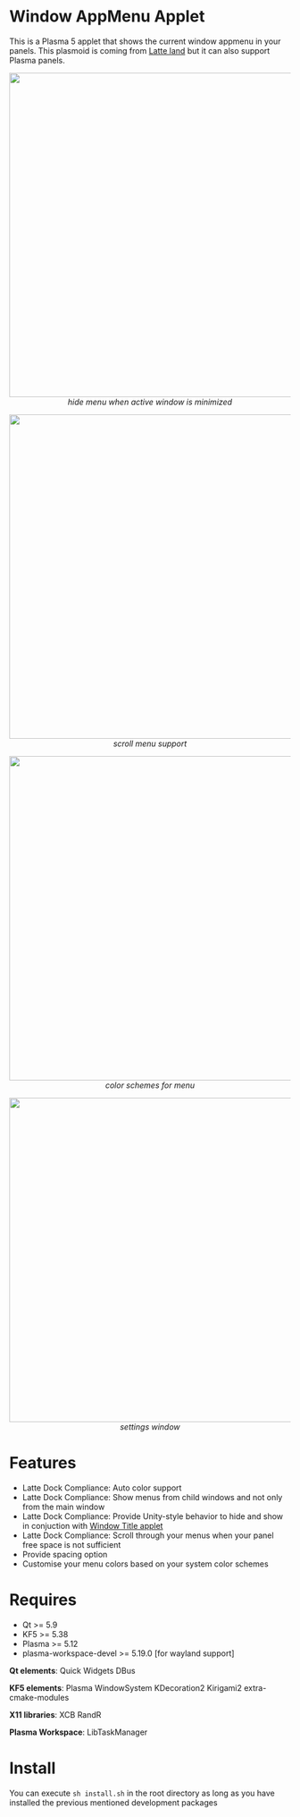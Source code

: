 # Window AppMenu Applet

This is a Plasma 5 applet that shows the current window appmenu in your panels. This plasmoid is coming from [Latte land](https://phabricator.kde.org/source/latte-dock/repository/master/) but it can also support Plasma panels.

<p align="center">
<img src="https://i.imgur.com/T0sLWav.gif" width="580"><br/>
<i>hide menu when active window is minimized</i>
</p>

<p align="center">
<img src="https://i.imgur.com/ARJbMWX.gif" width="580"><br/>
<i>scroll menu support</i>
</p>

<p align="center">
<img src="https://imgur.com/lIxNfoU.png" width="580"><br/>
<i>color schemes for menu</i>
</p>

<p align="center">
<img src="https://imgur.com/w1EA6lr.png" width="580"><br/>
<i>settings window</i>
</p>

# Features

- Latte Dock Compliance: Auto color support
- Latte Dock Compliance: Show menus from child windows and not only from the main window
- Latte Dock Compliance: Provide Unity-style behavior to hide and show in conjuction with [Window Title applet](https://github.com/psifidotos/applet-window-title)
- Latte Dock Compliance: Scroll through your menus when your panel free space is not sufficient
- Provide spacing option
- Customise your menu colors based on your system color schemes

# Requires

- Qt >= 5.9
- KF5 >= 5.38
- Plasma >= 5.12
- plasma-workspace-devel >= 5.19.0 [for wayland support]

**Qt elements**: Quick Widgets DBus

**KF5 elements**: Plasma WindowSystem KDecoration2 Kirigami2 extra-cmake-modules

**X11 libraries**: XCB RandR

**Plasma Workspace**: LibTaskManager

# Install

You can execute `sh install.sh` in the root directory as long as you have installed the previous mentioned development packages
